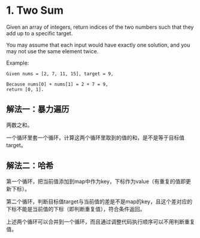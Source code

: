 # 1. Two Sum

Given an array of integers, return indices of the two numbers such that they add up to a specific target.

You may assume that each input would have exactly one solution, and you may not use the same element twice.

Example:

```
Given nums = [2, 7, 11, 15], target = 9,

Because nums[0] + nums[1] = 2 + 7 = 9,
return [0, 1].
```

## 解法一：暴力遍历

两数之和。

一个循环里套一个循环，计算这两个循环里取到的值的和，是不是等于目标值target。

## 解法二：哈希

第一个循环，把当前值添加到map中作为key，下标作为value（有重复的值即更新下标）。

第二个循环，判断目标值target与当前值的差是不是map的key，且这个差对应的下标不能是当前值的下标（即判断重复值），符合条件返回。

上述两个循环可以合并到一个循环，而且通过调整代码执行顺序可以不用判断重复值。